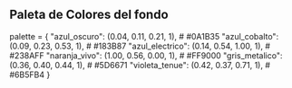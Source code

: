 ## Paleta de Colores del fondo

palette = {
    "azul_oscuro":     (0.04, 0.11, 0.21, 1),  # #0A1B35
    "azul_cobalto":    (0.09, 0.23, 0.53, 1),  # #183B87
    "azul_electrico":  (0.14, 0.54, 1.00, 1),  # #238AFF
    "naranja_vivo":    (1.00, 0.56, 0.00, 1),  # #FF9000
    "gris_metalico":   (0.36, 0.40, 0.44, 1),  # #5D6671
    "violeta_tenue":   (0.42, 0.37, 0.71, 1),  # #6B5FB4
}


